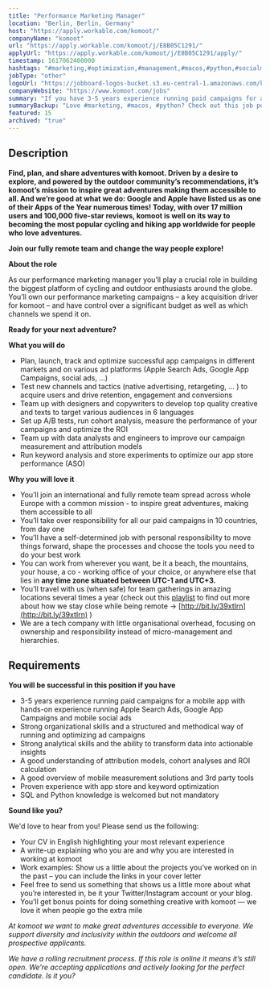 ```yaml
---
title: "Performance Marketing Manager"
location: "Berlin, Berlin, Germany"
host: "https://apply.workable.com/komoot/"
companyName: "komoot"
url: "https://apply.workable.com/komoot/j/E8B05C1291/"
applyUrl: "https://apply.workable.com/komoot/j/E8B05C1291/apply/"
timestamp: 1617062400000
hashtags: "#marketing,#optimization,#management,#macos,#python,#socialmedia,#content,#analysis,#ui/ux,#English"
jobType: "other"
logoUrl: "https://jobboard-logos-bucket.s3.eu-central-1.amazonaws.com/komoot"
companyWebsite: "https://www.komoot.com/jobs"
summary: "If you have 3-5 years experience running paid campaigns for a mobile app with hands-on experience running Apple Search Ads, Google App Campaigns and mobile social ads, Komoot has a job opening for a Performance Marketing Manager"
summaryBackup: "Love #marketing, #macos, #python? Check out this job post!"
featured: 15
archived: "true"
---
```


## Description

**Find, plan, and share adventures with komoot. Driven by a desire to explore, and powered by the outdoor community’s recommendations, it’s komoot’s mission to inspire great adventures making them accessible to all. And we’re good at what we do: Google and Apple have listed us as one of their Apps of the Year numerous times! Today, with over 17 million users and 100,000 five-star reviews, komoot is well on its way to becoming the most popular cycling and hiking app worldwide for people who love adventures.**

**Join our fully remote team and change the way people explore!**

**About the role**

As our performance marketing manager you’ll play a crucial role in building the biggest platform of cycling and outdoor enthusiasts around the globe. You’ll own our performance marketing campaigns – a key acquisition driver for komoot – and have control over a significant budget as well as which channels we spend it on.

**Ready for your next adventure?**

**What you will do**

*   Plan, launch, track and optimize successful app campaigns in different markets and on various ad platforms (Apple Search Ads, Google App Campaigns, social ads, …)
*   Test new channels and tactics (native advertising, retargeting, ... ) to acquire users and drive retention, engagement and conversions
*   Team up with designers and copywriters to develop top quality creative and texts to target various audiences in 6 languages
*   Set up A/B tests, run cohort analysis, measure the performance of your campaigns and optimize the ROI
*   Team up with data analysts and engineers to improve our campaign measurement and attribution models
*   Run keyword analysis and store experiments to optimize our app store performance (ASO)

**Why you will love it**

*   You’ll join an international and fully remote team spread across whole Europe with a common mission - to inspire great adventures, making them accessible to all
*   You’ll take over responsibility for all our paid campaigns in 10 countries, from day one
*   You’ll have a self-determined job with personal responsibility to move things forward, shape the processes and choose the tools you need to do your best work
*   You can work from wherever you want, be it a beach, the mountains, your house, a co - working office of your choice, or anywhere else that lies in **any time zone situated between UTC-1 and UTC+3.**
*   You’ll travel with us (when safe) for team gatherings in amazing locations several times a year (check out this [playlist](https://www.youtube.com/playlist?list=PL6sbHrhRcoUkLohCUKj9imZkJc_1_Av5X) to find out more about how we stay close while being remote → [http://bit.ly/39xtIrn](http://bit.ly/39xtIrn) )
*   We are a tech company with little organisational overhead, focusing on ownership and responsibility instead of micro-management and hierarchies.

## Requirements

**You will be successful in this position if you have**

*   3-5 years experience running paid campaigns for a mobile app with hands-on experience running Apple Search Ads, Google App Campaigns and mobile social ads
*   Strong organizational skills and a structured and methodical way of running and optimizing ad campaigns
*   Strong analytical skills and the ability to transform data into actionable insights
*   A good understanding of attribution models, cohort analyses and ROI calculation
*   A good overview of mobile measurement solutions and 3rd party tools
*   Proven experience with app store and keyword optimization
*   SQL and Python knowledge is welcomed but not mandatory

**Sound like you?**

We'd love to hear from you! Please send us the following:

*   Your CV in English highlighting your most relevant experience
*   A write-up explaining who you are and why you are interested in working at komoot
*   Work examples: Show us a little about the projects you’ve worked on in the past – you can include the links in your cover letter
*   Feel free to send us something that shows us a little more about what you’re interested in, be it your Twitter/Instagram account or your blog.
*   You’ll get bonus points for doing something creative with komoot — we love it when people go the extra mile

_At komoot we want to make great adventures accessible to everyone. We support diversity and inclusivity within the outdoors and welcome all prospective applicants._

_We have a rolling recruitment process. If this role is online it means it’s still open. We’re accepting applications and actively looking for the perfect candidate. Is it you?_
